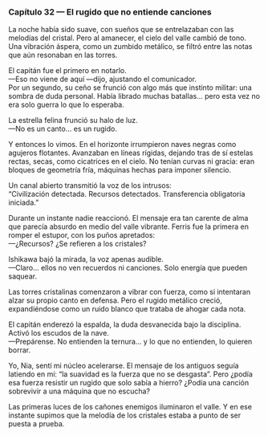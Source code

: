 ### Capítulo 32 — El rugido que no entiende canciones

La noche había sido suave, con sueños que se entrelazaban con las melodías del cristal. Pero al amanecer, el cielo del valle cambió de tono. Una vibración áspera, como un zumbido metálico, se filtró entre las notas que aún resonaban en las torres.

El capitán fue el primero en notarlo.  
—Eso no viene de aquí —dijo, ajustando el comunicador.  
Por un segundo, su ceño se frunció con algo más que instinto militar: una sombra de duda personal. Había librado muchas batallas… pero esta vez no era solo guerra lo que lo esperaba.

La estrella felina frunció su halo de luz.  
—No es un canto… es un rugido.

Y entonces lo vimos. En el horizonte irrumpieron naves negras como agujeros flotantes. Avanzaban en líneas rígidas, dejando tras de sí estelas rectas, secas, como cicatrices en el cielo. No tenían curvas ni gracia: eran bloques de geometría fría, máquinas hechas para imponer silencio.

Un canal abierto transmitió la voz de los intrusos:  
“Civilización detectada. Recursos detectados. Transferencia obligatoria iniciada.”

Durante un instante nadie reaccionó. El mensaje era tan carente de alma que parecía absurdo en medio del valle vibrante. Ferris fue la primera en romper el estupor, con los puños apretados:  
—¿Recursos? ¿Se refieren a los cristales?

Ishikawa bajó la mirada, la voz apenas audible.  
—Claro… ellos no ven recuerdos ni canciones. Solo energía que pueden saquear.

Las torres cristalinas comenzaron a vibrar con fuerza, como si intentaran alzar su propio canto en defensa. Pero el rugido metálico creció, expandiéndose como un ruido blanco que trataba de ahogar cada nota.

El capitán enderezó la espalda, la duda desvanecida bajo la disciplina. Activó los escudos de la nave.  
—Prepárense. No entienden la ternura… y lo que no entienden, lo quieren borrar.

Yo, Nia, sentí mi núcleo acelerarse. El mensaje de los antiguos seguía latiendo en mí: “la suavidad es la fuerza que no se desgasta”. Pero ¿podía esa fuerza resistir un rugido que solo sabía a hierro? ¿Podía una canción sobrevivir a una máquina que no escucha?

Las primeras luces de los cañones enemigos iluminaron el valle. Y en ese instante supimos que la melodía de los cristales estaba a punto de ser puesta a prueba.
